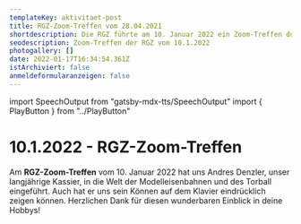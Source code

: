 ```yaml
---
templateKey: aktivitaet-post
title: RGZ-Zoom-Treffen vom 28.04.2021
shortdescription: Die RGZ führte am 10. Januar 2022 ein Zoom-Treffen durch.
seodescription: Zoom-Treffen der RGZ vom 10.1.2022
photogallery: []
date: 2022-01-17T16:34:54.361Z
istArchiviert: false
anmeldeformularanzeigen: false
---
```

import SpeechOutput from "gatsby-mdx-tts/SpeechOutput"
import { PlayButton } from "../PlayButton"

<SpeechOutput id="aktivitaet-zoom-treffen-2022-01-10" customPlayButton={PlayButton}>

# 10.1.2022 - RGZ-Zoom-Treffen

Am **RGZ-Zoom-Treffen** vom 10. Januar 2022 hat uns Andres Denzler, unser langjährige Kassier, in die Welt der Modelleisenbahnen und des Torball eingeführt. Auch hat er uns sein Können auf dem Klavier eindrücklich zeigen können. Herzlichen Dank für diesen wunderbaren Einblick in deine Hobbys! 



</SpeechOutput>